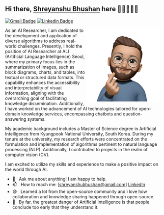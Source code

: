 ## Hi there, [Shreyanshu Bhushan](https://github.com/shreyanshu09) here 👋🏼👨🏻‍💻

[![Gmail Badge](https://img.shields.io/badge/-Gmail-c14438?style=flat&logo=Gmail&logoColor=white)](mailto:shreyanshubhushan@gmail.com "Connect via Email")
[![Linkedin Badge](https://img.shields.io/badge/-LinkedIn-0072b1?style=flat&logo=Linkedin&logoColor=white)](https://www.linkedin.com/in/shreyanshu09/ "Connect on LinkedIn")

<a href="https://shreyanshu09.me/"><img src="https://github.com/shreyanshu09/shreyanshu09/blob/main/image.png" align="right" height="240" /></a>

As an AI Researcher, I am dedicated to the development and application of diverse algorithms to address real-world challenges. Presently, I hold the position of AI Researcher at ALI (Artificial Language Intelligence) Seoul, where my primary focus lies in the summarization of images, such as block diagrams, charts, and tables, into textual or structured data formats. This capability enhances the accessibility and interpretability of visual information, aligning with the overarching goal of facilitating knowledge dissemination. Additionally, I have worked on the advancement of AI technologies tailored for open-domain knowledge services, encompassing chatbots and question-answering systems.

My academic background includes a Master of Science degree in Artificial Intelligence from Kyungpook National University, South Korea. During my tenure at the university, my research efforts were concentrated on the formulation and implementation of algorithms pertinent to natural language processing (NLP). Additionally, I contributed to projects in the realm of computer vision (CV).

I am excited to utilize my skills and experience to make a positive impact on the world through AI.


- 💬 &nbsp; Ask me about anything! I am happy to help.
- 📫 &nbsp; How to reach me: [shreyanshubhushan@gmail.com] [LinkedIn](https://www.linkedin.com/in/shreyanshu09/)
- 😄 &nbsp; Learned a lot from the open-source community and i love how collaboration and knowledge sharing happened through open-source.
- 👾 &nbsp; By far, the greatest danger of Artificial Intelligence is that people conclude too early that they understand it.
